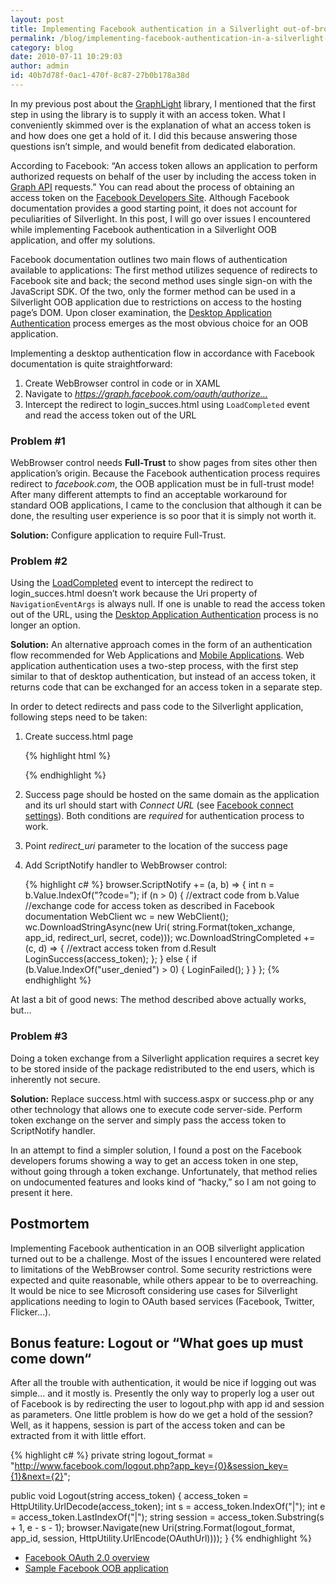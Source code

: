 ```yaml
---
layout: post
title: Implementing Facebook authentication in a Silverlight out-of-browser application
permalink: /blog/implementing-facebook-authentication-in-a-silverlight-application
category: blog
date: 2010-07-11 10:29:03
author: admin
id: 40b7d78f-0ac1-470f-8c87-27b0b178a38d
---
```


In my previous post about the <a href="/blog/graphlight-lightweight-facebook-library-for-silverlight">GraphLight</a> library,
I mentioned that the first step in using the library is to supply it with an access token.
What I conveniently skimmed over is the explanation of what an access token is and how
does one get a hold of it. I did this because answering those questions isn’t simple,
and would benefit from dedicated elaboration.

According to Facebook: “An access token allows an application to perform authorized
requests on behalf of the user by including the access token in <a href="http://developers.facebook.com/api">Graph API</a> requests.”
You can read about the process of obtaining an access token on the <a href="http://developers.facebook.com/docs/authentication/">Facebook Developers Site</a>.
Although Facebook documentation provides a good starting point, it does not account
for peculiarities of Silverlight. In this post, I will go over issues I encountered
while implementing Facebook authentication in a Silverlight OOB application, and
offer my solutions.

Facebook documentation outlines two main flows of authentication available to
applications: The first method utilizes sequence of redirects to Facebook site and
back; the second method uses single sign-on with the JavaScript SDK. Of the two,
only the former method can be used in a Silverlight OOB application due to
restrictions on access to the hosting page’s DOM. Upon closer examination,
the <a href="http://developers.facebook.com/docs/authentication/desktop">Desktop Application Authentication</a>
process emerges as the most obvious choice for an OOB application.

Implementing a desktop authentication flow in accordance with Facebook documentation
is quite straightforward:

1. Create WebBrowser control in code or in XAML
2. Navigate to *https://graph.facebook.com/oauth/authorize…*
3. Intercept the redirect to login_succes.html using `LoadCompleted` event and read the
   access token out of the URL

### Problem #1

WebBrowser control needs **Full-Trust** to show pages from sites other then application’s
origin. Because the Facebook authentication process requires redirect to _facebook.com_,
the OOB application must be in full-trust mode! After many different attempts to find an
acceptable workaround for standard OOB applications, I came to the conclusion that
although it can be done, the resulting user experience is so poor that it is simply not
worth it.

**Solution:** Configure application to require Full-Trust.

### Problem #2

Using the <a href="http://msdn.microsoft.com/en-us/library/system.windows.controls.webbrowser.loadcompleted(VS.95).aspx">LoadCompleted</a>
event to intercept the redirect to login_succes.html doesn’t work because the Uri property
of `NavigationEventArgs` is always null. If one is unable to read the access token out of
the URL, using the <a href="http://developers.facebook.com/docs/authentication/desktop">Desktop Application Authentication</a>
process is no longer an option.

**Solution:** An alternative approach comes in the form of an authentication flow
recommended for Web Applications and <a href="http://developers.facebook.com/docs/guides/mobile#auth">Mobile Applications</a>.
Web application authentication uses a two-step process, with the first step similar
to that of desktop authentication, but instead of an access token, it returns code
that can be exchanged for an access token in a separate step.

In order to detect redirects and pass code to the Silverlight application, following
steps need to be taken:

1. Create success.html page

	{% highlight html %}
	<html>
	  <head>
	   <title>Facebook Login Callback</title>
	   <script type="text/javascript">
	      window.external.notify(window.location.href);
	   </script>
	  </head>
	  <body />
	</html>
	{% endhighlight %}

2. Success page should be hosted on the same domain as the application and its url
should start with _Connect URL_ (see <a href="http://wiki.developers.facebook.com/index.php/Creating_a_Platform_Application">Facebook connect settings</a>).
Both conditions are <i>required</i> for authentication process to work.

3. Point *redirect_uri* parameter to the location of the success page

4. Add ScriptNotify handler to WebBrowser control:

	{% highlight c# %}
	browser.ScriptNotify += (a, b) =>
	{
	    int n = b.Value.IndexOf("?code=");
	    if (n > 0)
	    {
	        //extract code from b.Value
	        //exchange code for access token as described in Facebook documentation
	        WebClient wc = new WebClient();
	        wc.DownloadStringAsync(new Uri(
	             string.Format(token_xchange, app_id, redirect_url, secret, code)));
	        wc.DownloadStringCompleted += (c, d) =>
	        {
	            //extract access token from d.Result
	            LoginSuccess(access_token);
	        };
	    }
	    else
	    {
	        if (b.Value.IndexOf("user_denied") > 0)
	        {
	            LoginFailed();
	        }
	    }
	};
	{% endhighlight %}

At last a bit of good news: The method described above actually works, but…

### Problem #3

Doing a token exchange from a Silverlight application requires a secret key
to be stored inside of the package redistributed to the end users, which is
inherently not secure.

**Solution:** Replace success.html with success.aspx or success.php or any
other technology that allows one to execute code server-side. Perform token
exchange on the server and simply pass the access token to ScriptNotify
handler.

<aside>
In an attempt to find a simpler solution, I found a post on the Facebook
developers forums showing a way to get an access token in one step, without
going through a token exchange. Unfortunately, that method relies on
undocumented features and looks kind of “hacky,” so I am not going to
present it here.
</aside>

## Postmortem

Implementing Facebook authentication in an OOB silverlight application
turned out to be a challenge. Most of the issues I encountered were related
to limitations of the WebBrowser control. Some security restrictions were
expected and quite reasonable, while others appear to be to overreaching.
It would be nice to see Microsoft considering use cases for Silverlight
applications needing to login to OAuth based services (Facebook, Twitter,
Flicker…).

## Bonus feature: Logout or “What goes up must come down“

After all the trouble with authentication, it would be nice if logging out
was simple… and it mostly is. Presently the only way to properly log a user
out of Facebook is by redirecting the user to logout.php with app id and
session as parameters. One little problem is how do we get a hold of the
session? Well, as it happens, session is part of the access token and can
be extracted from it with little effort.

{% highlight c# %}
private string logout_format = 
    "http://www.facebook.com/logout.php?app_key={0}&session_key={1}&next={2}";

public void Logout(string access_token)
{
    access_token = HttpUtility.UrlDecode(access_token);
    int s = access_token.IndexOf("|");
    int e = access_token.LastIndexOf("|");
    string session = access_token.Substring(s + 1, e - s - 1);
    browser.Navigate(new Uri(string.Format(logout_format, app_id,
        session, HttpUtility.UrlEncode(OAuthUrl))));
}
{% endhighlight %}

* <a href="http://developers.facebook.com/docs/authentication/">Facebook OAuth 2.0 overview</a>
* <a href="http://dl.dropbox.com/u/3528765/samples/graph.html">Sample Facebook OOB application</a>
